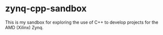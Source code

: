 # zynq-cpp-sandbox
This is my sandbox for exploring the use of C++ to develop projects for the AMD (Xilinx) Zynq.
